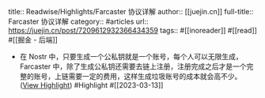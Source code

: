 title:: Readwise/Highlights/Farcaster 协议详解
author:: [[juejin.cn]]
full-title:: Farcaster 协议详解
category:: #articles
url:: https://juejin.cn/post/7209612932366434359
tags:: #[[inoreader]] #[[read]] #[[掘金 - 后端]]
- 在 Nostr 中，只要生成一个公私钥就是一个账号，每个人可以无限生成，Farcaster 中，除了生成公私钥还需要去链上注册，注册完成之后才是一个完整的账号，上链需要一定的费用，这样生成垃圾账号的成本就会高不少。 ([View Highlight](https://read.readwise.io/read/01gvch8x28wywqeb5twh7j5c42)) #Highlight #[[2023-03-13]]